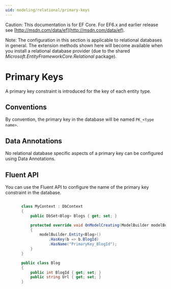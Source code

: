 ```yaml
---
uid: modeling/relational/primary-keys
---
```

Caution: This documentation is for EF Core. For EF6.x and earlier release see [http://msdn.com/data/ef](http://msdn.com/data/ef).

Note: The configuration in this section is applicable to relational databases in general. The extension methods shown here will become available when you install a relational database provider (due to the shared *Microsoft.EntityFrameworkCore.Relational* package).

  # Primary Keys

A primary key constraint is introduced for the key of each entity type.

  ## Conventions

By convention, the primary key in the database will be named `PK_<type name>`.

  ## Data Annotations

No relational database specific aspects of a primary key can be configured using Data Annotations.

  ## Fluent API

You can use the Fluent API to configure the name of the primary key constraint in the database.

<!-- literal_block {"language": "c#", "source": "/Users/shirhatti/src/EntityFramework.Docs/docs/modeling/relational/Modeling/FluentAPI/Samples/Relational/KeyName.cs", "xml:space": "preserve", "classes": [], "backrefs": [], "names": [], "dupnames": [], "highlight_args": {"hl_lines": [9], "linenostart": 1}, "ids": [], "linenos": true} -->

````c#

       class MyContext : DbContext
       {
           public DbSet<Blog> Blogs { get; set; }

           protected override void OnModelCreating(ModelBuilder modelBuilder)
           {
               modelBuilder.Entity<Blog>()
                   .HasKey(b => b.BlogId)
                   .HasName("PrimaryKey_BlogId");
           }
       }

       public class Blog
       {
           public int BlogId { get; set; }
           public string Url { get; set; }
       }

   ````
